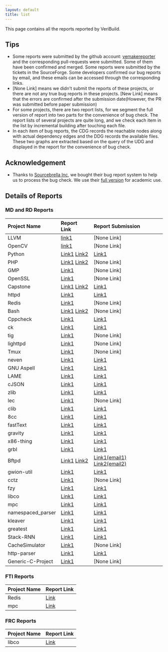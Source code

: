 ```yaml
---
layout: default
title: list
---
```


This page contains all the reports reported by VeriBuild. 

## Tips
- Some reports were submitted by the github account: [vemakereporter](https://github.com/vemakereporter) and the corresponding pull-requests were submitted. Some of them have been confirmed and merged. Some reports were submitted by the tickets in the SourceForge. Some developers confirmed our bug reports by email, and these emails can be accessed through the corresponding links.
- [None Link] means we didn't submit the reports of these projects, or there are not any true bug reports in these projects. [New Link] means that the errors are confirmed after the submission date(However, the PR was submitted before paper submission)
- For some projects, there are two report lists, for we segment the full version of report into two parts for the convenience of bug check. The report lists of several projects are quite long, and we check each item in the list by incremental building after touching each file.
- In each item of bug reports, the CDG records the reachable nodes along with actual dependency edges and the DDG records the available files. These two graphs are extracted based on the query of the UDG and displayed in the report for the convenience of bug check.

## Acknowledgement
- Thanks to [Sourcebrella Inc](https://www.sourcebrella.com/), we bought their bug report system to help us to process the bug check. We use their [full version](https://www.sourcebrella.com/online-showcase) for academic use.

## Details of Reports
### MD and RD Reports

| Project Name | Report Link | Report Submission |
| :----------- | :---------- | :---------------- |
| LLVM | [link1](http://47.74.247.228:8888/platform/#/platform/report/5d5fa00fb9d7fb85558c8f95?view=overview&rep=5d5fa00fb9d7fb8553f02422) | [None Link] |
| OpenCV | [link1](http://47.74.247.228:8888/platform/#/platform/report/5d5ee361b9d7fb85558c8f94?view=overview&rep=5d5ee361b9d7fb8553f01c8d) | [None Link] |
| Python | [Link1](http://47.74.247.228:8888/platform/#/platform/report/5caca9b5b9d7fb085754cad7?view=overview&rep=5caca9b5b9d7fb085754cad8) [Link2](http://47.74.247.228:8888/platform/#/platform/report/5d3a8da8b9d7fb337379a35b?view=overview&rep=5d3a8da8b9d7fb3371220176) | [Link1](https://github.com/python/cpython/pull/14758) |
| PHP | [Link1](http://47.74.247.228:8888/platform/#/platform/report/5d133700b9d7fb337379a30f?view=overview&rep=5d133700b9d7fb3371a78878) [Link2](http://47.74.247.228:8888/platform/#/platform/report/5d59fd60b9d7fb85558c8f71?view=overview&rep=5d59fd61b9d7fb8553e9c77e) | [None Link] |
| GMP | [Link1](http://47.74.247.228:8888/platform/#/platform/report/5d5e591cb9d7fb85558c8f90?view=summary&rep=5d5e591cb9d7fb8553ee9e76&issue=5d5e591cb9d7fb8553ee9fa6) | [None Link] |
| OpenSSL | [Link1](http://47.74.247.228:8888/platform/#/platform/report/5d5ed18ab9d7fb85558c8f93?view=summary&rep=5d5ed18ab9d7fb8553ef5cae&issue=5d5ed18ab9d7fb8553ef5cd5) | [None Link] |
| Capstone | [Link1](http://47.74.247.228:8888/platform/#/platform/report/5d347deab9d7fb337379a31c?view=summary&rep=5d347deab9d7fb3371bd9b1a&issue=5d347deab9d7fb3371bd9b1b) [Link2](http://47.74.247.228:8888/platform/#/platform/report/5d3ac360b9d7fb337379a35f?view=summary&rep=5d3ac360b9d7fb337127c514&issue=5d3ac360b9d7fb337127c53e) | [Link1](https://github.com/aquynh/capstone/pull/1522) |
| httpd | [Link1](http://47.74.247.228:8888/platform/#/platform/report/5d3b3671b9d7fb337379a36f?view=overview&rep=5d3b3671b9d7fb3371412986&issue=5d3b3671b9d7fb3371412987) | [Link1](http://47.74.247.228:8888/platform/#/platform/report/5d3b3671b9d7fb337379a36f?view=overview&rep=5d3b3671b9d7fb3371412986&issue=5d3b3671b9d7fb3371412987)|
| Redis | [Link1](http://47.74.247.228:8888/platform/#/platform/report/5d403f9ab9d7fb337379a38d?view=overview&rep=5d403f9ab9d7fb33717cecce) | [None Link] |
| Bash | [Link1](http://47.74.247.228:8888/platform/#/platform/report/5caca582b9d7fb08574c3e82?view=overview&rep=5caca582b9d7fb08574c3e83) [Link2](http://47.74.247.228:8888/platform/#/platform/report/5d3a8ee4b9d7fb337379a35e?view=overview&rep=5d3a8ee4b9d7fb337124d200) | [None Link] |
| Cppcheck | [Link1](http://47.74.247.228:8888/platform/#/platform/report/5caca81ab9d7fb08574f256e?view=overview&rep=5caca81ab9d7fb08574f256f) | [Link1](https://github.com/danmar/cppcheck/pull/2004) |
| ck | [Link1](http://47.74.247.228:8888/platform/#/platform/report/5d5abf5eb9d7fb85558c8f84?view=overview&rep=5d5abf5eb9d7fb8553edcf73) | [Link1](https://github.com/concurrencykit/ck/pull/144) |
| tig | [Link1](http://47.74.247.228:8888/platform/#/platform/report/5d564e33b9d7fb85558c8f5c?view=overview&rep=5d564e33b9d7fb8553d8fa8b) | [None Link] |
| lighttpd | [Link1](http://47.74.247.228:8888/platform/#/platform/report/5d5ab32ab9d7fb85558c8f82?view=overview&rep=5d5ab3d3b9d7fb8553edccac) | [None Link] |
| Tmux | [Link1](http://47.74.247.228:8888/platform/#/platform/report/5d568a46b9d7fb85558c8f61?view=overview&rep=5d568a46b9d7fb8553dd1375) | [None Link] |
| neven | [Link1](http://47.74.247.228:8888/platform/#/platform/report/5d556938b9d7fb85558c8f5b?view=overview&rep=5d556939b9d7fb8553d80749) | [Link1](https://github.com/lqs/neven/pull/3)|
| GNU Aspell | [Link1](http://47.74.247.228:8888/platform/#/platform/report/5d59311bb9d7fb85558c8f66?view=overview&rep=5d59311bb9d7fb8553e1f499) | [Link1](https://github.com/GNUAspell/aspell/pull/562)|
| LAME | [Link1](http://47.74.247.228:8888/platform/#/platform/report/5c9c7c8fb9d7fb0857447bbe?view=overview&rep=5c9c7c8fb9d7fb0857447bbf) | [Link1](https://sourceforge.net/p/lame/bugs/505/) |
| cJSON | [Link1](http://47.74.247.228:8888/platform/#/platform/report/5d34f671b9d7fb337379a320?view=overview&rep=5d34f671b9d7fb3371ca4bb5) | [Link1](https://github.com/DaveGamble/cJSON/pull/380)|
| zlib | [Link1](http://47.74.247.228:8888/platform/#/platform/report/5c9c7c0fb9d7fb0857430dc7?view=overview&rep=5c9c7c0fb9d7fb0857430dc8) | [Link1](https://github.com/madler/zlib/pull/414)|
| lec | [Link1](http://47.74.247.228:8888/platform/#/platform/report/5d5abbbbb9d7fb85558c8f83?view=overview&rep=5d5abbbbb9d7fb8553edcf59) | [None Link] |
| clib | [Link1](http://47.74.247.228:8888/platform/#/platform/report/5d590190b9d7fb85558c8f64?view=overview&rep=5d590190b9d7fb8553deb80e) | [Link1](https://github.com/clibs/clib/pull/177) |
| 8cc | [Link1](http://47.74.247.228:8888/platform/#/platform/report/5d34754eb9d7fb337379a31b?view=overview&rep=5d34754eb9d7fb3371bd3019)|[Link1](http://47.74.247.228:8888/platform/#/platform/report/5d34754eb9d7fb337379a31b?view=overview&rep=5d34754eb9d7fb3371bd3019)|
| fastText | [Link1](http://47.74.247.228:8888/platform/#/platform/report/5d3b3e97b9d7fb337379a37b?view=overview&rep=5d3b3e97b9d7fb33714767b0) | [Link1](https://github.com/rui314/8cc/pull/102)|
| gravity | [Link1](http://47.74.247.228:8888/platform/#/platform/report/5d383063b9d7fb337379a345?view=overview&rep=5d383064b9d7fb33710e7dd2) | [Link1](https://github.com/marcobambini/gravity/pull/283)|
| x86-thing | [Link1](http://47.74.247.228:8888/platform/#/platform/report/5d5aa67bb9d7fb85558c8f81?view=overview&rep=5d5aa67bb9d7fb8553edcc35)|[Link1](https://github.com/nicknytko/x86-thing/pull/7)|
|grbl|[Link1](http://47.74.247.228:8888/platform/#/platform/report/5d34f47ab9d7fb337379a31f?view=overview&rep=5d34f47ab9d7fb3371ca1e63)|[Link1](https://github.com/grbl/grbl/pull/1539)|
|Bftpd|[Link1](http://47.74.247.228:8888/platform/#/platform/report/5c9c7c26b9d7fb0857436d24?view=overview&rep=5c9c7c26b9d7fb0857436d25) [Link2](http://47.74.247.228:8888/platform/#/platform/report/5d3a63acb9d7fb337379a359?view=overview&rep=5d3a63acb9d7fb337120fad8)|[Link1](https://github.com/grbl/grbl/pull/1539)[(email1)](data/Bftpd_MD_email.pdf)  [Link2](https://sourceforge.net/p/bftpd/discussion/100842/thread/25eac1b10c/?limit=25#5df8)[(email2)](data/Bftpd_RD_email.pdf) |
|gwion-util|[Link1](http://47.74.247.228:8888/platform/#/platform/report/5d447536b9d7fb337379a3f7?view=overview&rep=5d447536b9d7fb3371626353)|[Link1](https://github.com/fennecdjay/gwion-util/pull/7)|
|cctz|[Link1](http://47.74.247.228:8888/platform/#/platform/report/5d41616fb9d7fb337379a38f?view=overview&rep=5d41616fb9d7fb33717db3e9)|[None Link]|
|fzy|[Link1](http://47.74.247.228:8888/platform/#/platform/report/5d516b67b9d7fb85558c8f56?view=overview&rep=5d516b67b9d7fb8553d6c8c3)|[Link1](https://github.com/jhawthorn/fzy/pull/119)|
|libco|[Link1](http://47.74.247.228:8888/platform/#/platform/report/5d596326b9d7fb85558c8f6e?view=overview&rep=5d596326b9d7fb8553e8c2f1)|[Link1](https://github.com/Tencent/libco/pull/123)|
|mpc|[Link1](http://47.74.247.228:8888/platform/#/platform/report/5d350aa8b9d7fb337379a323?view=overview&rep=5d350aa8b9d7fb3371cbd4d0)|[Link1](https://github.com/orangeduck/mpc/pull/115)|
|namespaced_parser|[Link1](http://47.74.247.228:8888/platform/#/platform/report/5d44621eb9d7fb337379a3f6?view=overview&rep=5d44621eb9d7fb337162379a)|[Link1](https://github.com/pyssling/namespaced_parser/pull/2)|
|kleaver|[Link1](http://47.74.247.228:8888/platform/#/platform/report/5d108a3db9d7fb337379a306?view=overview&rep=5d108a3db9d7fb337199530e)|[Link1](https://github.com/google/kleaver/pull/1)|
|greatest|[Link1](http://47.74.247.228:8888/platform/#/platform/report/5d3523f4b9d7fb337379a326?view=overview&rep=5d3523f4b9d7fb3371ccc43d)|[Link1](https://github.com/silentbicycle/greatest/pull/99)|
|Stack-RNN|[Link1](http://47.74.247.228:8888/platform/#/platform/report/5d382d20b9d7fb337379a343?view=overview&rep=5d382d20b9d7fb33710b2b4b)|[Link1](https://github.com/facebook/Stack-RNN/pull/3)|
|CacheSimulator|[Link1](http://47.74.247.228:8888/platform/#/platform/report/5d566847b9d7fb85558c8f5e?view=overview&rep=5d566847b9d7fb8553db264b)|[None Link]|
|http-parser|[Link1](http://47.74.247.228:8888/platform/#/platform/report/5d346080b9d7fb337379a31a?view=overview&rep=5d346080b9d7fb3371bcfee0)|[Link1](https://github.com/nodejs/http-parser/pull/488)|
| Generic-C-Project | [Link1](http://47.74.247.228:8888/platform/#/platform/report/5d5b930db9d7fb85558c8f88?view=overview&rep=5d5b930db9d7fb8553ee47f2) | [None Link] |

### FTI Reports

| Project Name | Report Link |
| :----------- | :---------- |
| Redis | [Link](http://47.74.247.228:8888/platform/#/platform/report/5d42d6c2b9d7fb337379a39c?view=overview&rep=5d42d6c2b9d7fb33718e0725)|
| mpc | [Link](http://47.74.247.228:8888/platform/#/platform/report/5d42d552b9d7fb337379a39b?view=overview&rep=5d42d552b9d7fb33718e05fb) |

### FRC Reports

| Project Name | Report Link |
| :----------- | :---------- |
| libco | [Link](http://47.74.247.228:8888/platform/#/platform/report/5d5fe69eb9d7fb85558c8f96?view=overview&rep=5d5fe69eb9d7fb8553f05938)|
